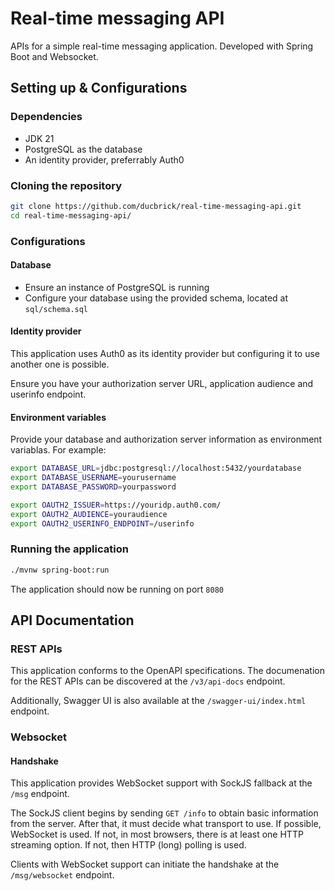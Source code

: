 # Real-time messaging API

APIs for a simple real-time messaging application. Developed with Spring Boot and Websocket.

## Setting up & Configurations

### Dependencies

* JDK 21
* PostgreSQL as the database
* An identity provider, preferrably Auth0

### Cloning the repository

```bash
git clone https://github.com/ducbrick/real-time-messaging-api.git
cd real-time-messaging-api/
```

### Configurations

#### Database

* Ensure an instance of PostgreSQL is running
* Configure your database using the provided schema, located at `sql/schema.sql`

#### Identity provider

This application uses Auth0 as its identity provider but configuring it to use another one is possible. 

Ensure you have your authorization server URL, application audience and userinfo endpoint.

#### Environment variables

Provide your database and authorization server information as environment variablas. For example:


```bash
export DATABASE_URL=jdbc:postgresql://localhost:5432/yourdatabase
export DATABASE_USERNAME=yourusername
export DATABASE_PASSWORD=yourpassword

export OAUTH2_ISSUER=https://youridp.auth0.com/
export OAUTH2_AUDIENCE=youraudience
export OAUTH2_USERINFO_ENDPOINT=/userinfo
```

### Running the application

```bash
./mvnw spring-boot:run
```

The application should now be running on port `8080`

## API Documentation

### REST APIs

This application conforms to the OpenAPI specifications. The documenation for the REST APIs can be discovered at the `/v3/api-docs` endpoint.

Additionally, Swagger UI is also available at the `/swagger-ui/index.html` endpoint.

### Websocket

#### Handshake

This application provides WebSocket support with SockJS fallback at the `/msg` endpoint. 

The SockJS client begins by sending `GET /info` to obtain basic information from the server. After that, it must decide what transport to use. If possible, WebSocket is used. If not, in most browsers, there is at least one HTTP streaming option. If not, then HTTP (long) polling is used.

Clients with WebSocket support can initiate the handshake at the `/msg/websocket` endpoint.
